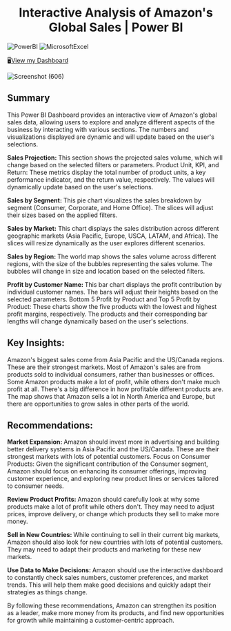 
<h1 align="center">Interactive Analysis of Amazon's Global Sales | Power BI</h1>
<p>
  <img alt="PowerBI" src="https://img.shields.io/badge/-PowerBI-F2C811?style=flat-square&logo=powerbi&logoColor=white" />
  <img alt="MicrosoftExcel" src="https://img.shields.io/badge/-Microsoft Excel-217346?style=flat-square&logo=microsoftexcel&logoColor=white" />
</p>
🖥️<a href="https://app.powerbi.com/groups/me/reports/95432b3e-6cba-4c6d-a9ac-d94439f51917/4cc3bea85ae056eac9eb?experience=power-bi" >View my Dashboard</a>

![Screenshot (606)](https://github.com/user-attachments/assets/797ce3e3-08f0-44ef-9813-a719f1646113)


## Summary
This Power BI Dashboard provides an interactive view of Amazon's global sales data, allowing users to explore and analyze different aspects of the business by interacting with various sections. The numbers and visualizations displayed are dynamic and will update based on the user's selections.
<p>
<b>Sales Projection: </b> This section shows the projected sales volume, which will change based on the selected filters or parameters.
Product Unit, KPI, and Return: These metrics display the total number of product units, a key performance indicator, and the return value, respectively. The values will dynamically update based on the user's selections.

<b>Sales by Segment: </b> This pie chart visualizes the sales breakdown by segment (Consumer, Corporate, and Home Office). The slices will adjust their sizes based on the applied filters.

<b>Sales by Market:</b> This chart displays the sales distribution across different geographic markets (Asia Pacific, Europe, USCA, LATAM, and Africa). The slices will resize dynamically as the user explores different scenarios.

<b>Sales by Region: </b> The world map shows the sales volume across different regions, with the size of the bubbles representing the sales volume. The bubbles will change in size and location based on the selected filters.

<b>Profit by Customer Name: </b> This bar chart displays the profit contribution by individual customer names. The bars will adjust their heights based on the selected parameters.
Bottom 5 Profit by Product and Top 5 Profit by Product: These charts show the five products with the lowest and highest profit margins, respectively. The products and their corresponding bar lengths will change dynamically based on the user's selections.
</p>

## Key Insights:

Amazon's biggest sales come from Asia Pacific and the US/Canada regions. These are their strongest markets.
Most of Amazon's sales are from products sold to individual consumers, rather than businesses or offices.
Some Amazon products make a lot of profit, while others don't make much profit at all. There's a big difference in how profitable different products are.
The map shows that Amazon sells a lot in North America and Europe, but there are opportunities to grow sales in other parts of the world.

## Recommendations:
<p>
<b>Market Expansion: </b> Amazon should invest more in advertising and building better delivery systems in Asia Pacific and the US/Canada. These are their strongest markets with lots of potential customers.
Focus on Consumer Products: Given the significant contribution of the Consumer segment, Amazon should focus on enhancing its consumer offerings, improving customer experience, and exploring new product lines or services tailored to consumer needs.
  
<b>Review Product Profits: </b> Amazon should carefully look at why some products make a lot of profit while others don't. They may need to adjust prices, improve delivery, or change which products they sell to make more money.

<b>Sell in New Countries: </b> While continuing to sell in their current big markets, Amazon should also look for new countries with lots of potential customers. They may need to adapt their products and marketing for these new markets.

<b>Use Data to Make Decisions: </b> Amazon should use the interactive dashboard to constantly check sales numbers, customer preferences, and market trends. This will help them make good decisions and quickly adapt their strategies as things change.

By following these recommendations, Amazon can strengthen its position as a leader, make more money from its products, and find new opportunities for growth while maintaining a customer-centric approach.
</p>
